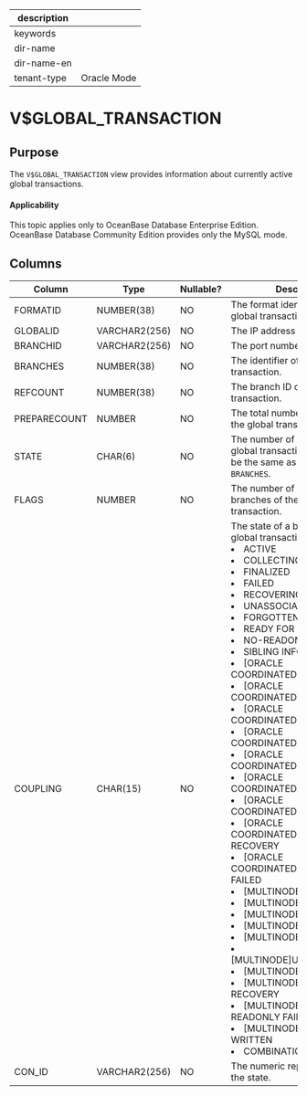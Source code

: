 |description||
|---|---|
|keywords||
|dir-name||
|dir-name-en||
|tenant-type|Oracle Mode|

V$GLOBAL_TRANSACTION
=========================================

**Purpose**
---------------------------

The `V$GLOBAL_TRANSACTION` view provides information about currently active global transactions.

  <main id="notice" >
    <h4>Applicability</h4>
    <p>This topic applies only to OceanBase Database Enterprise Edition. OceanBase Database Community Edition provides only the MySQL mode. </p>
  </main>

**Columns**
-----------------------------

| **Column** | **Type** | **Nullable?** | **Description** |
|--------------|---------------|----------------|-----------------------------------------------------------------------------------------------------------------------------------------------------------------------------------|
| FORMATID | NUMBER(38) | NO | The format identifier of the global transaction. |
| GLOBALID | VARCHAR2(256) | NO | The IP address of the server. |
| BRANCHID | VARCHAR2(256) | NO | The port number of the server. |
| BRANCHES | NUMBER(38) | NO | The identifier of the global transaction. |
| REFCOUNT | NUMBER(38) | NO | The branch ID of the global transaction. |
| PREPARECOUNT | NUMBER | NO | The total number of branches in the global transaction. |
| STATE | CHAR(6) | NO | The number of siblings for the global transaction, which must be the same as the value of `BRANCHES`. |
| FLAGS | NUMBER | NO | The number of prepared branches of the global transaction. |
| COUPLING | CHAR(15) | NO | The state of a branch of the global transaction. Valid values: <li> ACTIVE   <li> COLLECTING   <li> FINALIZED   <li> FAILED   <li> RECOVERING   <li> UNASSOCIATED   <li> FORGOTTEN   <li> READY FOR RECOVERY   <li> NO-READONLY FAILED   <li> SIBLING INFO WRITTEN   <li> \[ORACLE COORDINATED\]ACTIVE   <li> \[ORACLE COORDINATED\]COLLECTING   <li> \[ORACLE COORDINATED\]FINALIZED   <li> \[ORACLE COORDINATED\]FAILED   <li> \[ORACLE COORDINATED\]RECOVERING   <li> \[ORACLE COORDINATED\]UNASSOCIATED   <li> \[ORACLE COORDINATED\]FORGOTTEN   <li> \[ORACLE COORDINATED\]READY FOR RECOVERY   <li> \[ORACLE COORDINATED\]NO-READONLY FAILED   <li> \[MULTINODE\]ACTIVE   <li> \[MULTINODE\]COLLECTING   <li> \[MULTINODE\]FINALIZED   <li> \[MULTINODE\]FAILED   <li> \[MULTINODE\]RECOVERING   <li> \[MULTINODE\]UNASSOCIATED   <li> \[MULTINODE\]FORGOTTEN   <li> \[MULTINODE\]READY FOR RECOVERY   <li> \[MULTINODE\]NO-READONLY FAILED   <li> \[MULTINODE\]SIBLING INFO WRITTEN   <li> COMBINATION |
| CON_ID | VARCHAR2(256) | NO | The numeric representation of the state. |



